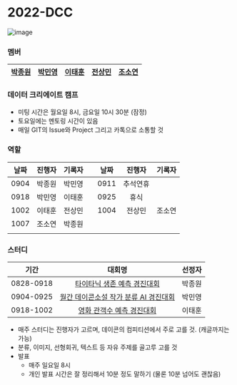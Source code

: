 # 2022-DCC
![image](https://user-images.githubusercontent.com/45033215/193849184-c35fe0f9-c1bd-41ec-8418-c697fa5a42b6.png)

### 멤버
|[박종원](https://github.com/qwqw82000)|[박민영](https://github.com/jellimin)|[이태훈](https://github.com/git-ThLee)|[전상민](https://github.com/sangmandu)|[조소연](https://github.com/soyeoncho00)|
|:---:|:---:|:---:|:---:|:---:|

### 데이터 크리에이트 캠프
- 미팅 시간은 월요일 8시, 금요일 10시 30분 (잠정)
- 토요일에는 멘토링 시간이 있음
- 매일 GIT의 Issue와 Project 그리고 카톡으로 소통할 것

### 역할
|날짜|진행자|기록자||날짜|진행자|기록자|
|:---:|:---:|:---:|:-:|:---:|:---:|:---:|
|0904|박종원|박민영||0911|추석연휴||
|0918|박민영|이태훈||0925|휴식||
|1002|이태훈|전상민||1004|전상민|조소연|
|1007|조소연|박종원|||||
||||||||


### 스터디
|기간|대회명|선정자|
|:---:|:------------:|:---:|
|0828-0918|[타이타닉 생존 예측 경진대회](https://dacon.io/competitions/open/235539/overview/description)|박종원|
|0904-0925|[월간 데이콘소설 작가 분류 AI 경진대회](https://dacon.io/competitions/official/235670/overview/description)|박민영|
|0918-1002|[영화 관객수 예측 경진대회](https://dacon.io/competitions/open/235536/overview/description)|이태훈|

- 매주 스터디는 진행자가 고르며, 데이콘의 컴피티션에서 주로 고를 것. (캐글까지는 가능)
- 분류, 이미지, 선형회귀, 텍스트 등 자유 주제를 골고루 고를 것
- 발표
  - 매주 일요일 8시
  - 개인 발표 시간은 잘 정리해서 10분 정도 말하기 (물론 10분 넘어도 괜찮음)

